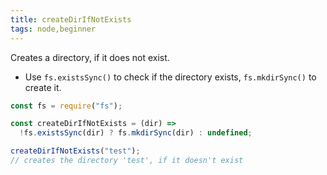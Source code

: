 ```yaml
---
title: createDirIfNotExists
tags: node,beginner
---
```


Creates a directory, if it does not exist.

- Use `fs.existsSync()` to check if the directory exists, `fs.mkdirSync()` to create it.

```js
const fs = require("fs");

const createDirIfNotExists = (dir) =>
  !fs.existsSync(dir) ? fs.mkdirSync(dir) : undefined;
```

```js
createDirIfNotExists("test");
// creates the directory 'test', if it doesn't exist
```
